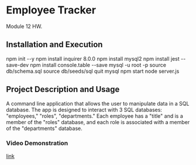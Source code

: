 # Employee Tracker
Module 12 HW. 

## Installation and Execution
npm init --y 
npm install inquirer 8.0.0
npm install mysql2 
npm install jest --save-dev 
npm install console.table --save
mysql -u root -p
source db/schema.sql
source db/seeds/sql
quit mysql
npm start
node server.js

## Project Description and Usage
 A command line application that allows the user to manipulate data in a SQL database. The app is designed to interact with 3 SQL databases: "employees," "roles", "departments." Each employee has a "title" and is a member of the "roles" database, and each role is associated with a member of the "departments" database.

### Video Demonstration
[link](https://drive.google.com/file/d/174MgxGBAbaOTh8HO72qMDXK9OQSNZ4T1/view)